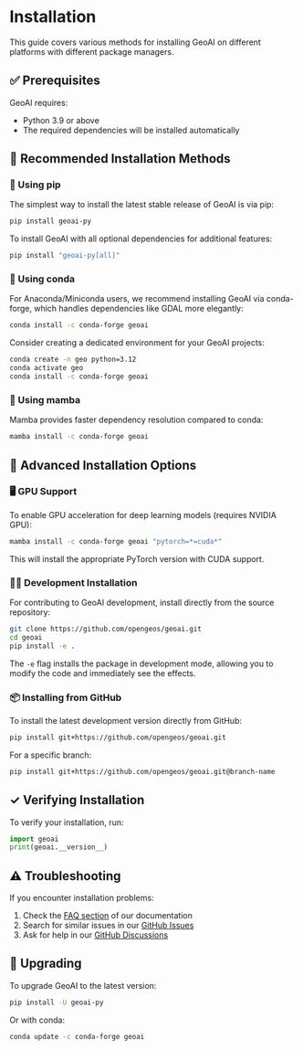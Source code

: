 # Installation

This guide covers various methods for installing GeoAI on different platforms with different package managers.

## ✅ Prerequisites

GeoAI requires:

-   Python 3.9 or above
-   The required dependencies will be installed automatically

## 🚀 Recommended Installation Methods

### 🐍 Using pip

The simplest way to install the latest stable release of GeoAI is via pip:

```bash
pip install geoai-py
```

To install GeoAI with all optional dependencies for additional features:

```bash
pip install "geoai-py[all]"
```

### 🐼 Using conda

For Anaconda/Miniconda users, we recommend installing GeoAI via conda-forge, which handles dependencies like GDAL more elegantly:

```bash
conda install -c conda-forge geoai
```

Consider creating a dedicated environment for your GeoAI projects:

```bash
conda create -n geo python=3.12
conda activate geo
conda install -c conda-forge geoai
```

### 🦡 Using mamba

Mamba provides faster dependency resolution compared to conda:

```bash
mamba install -c conda-forge geoai
```

## 🔧 Advanced Installation Options

### 🖥️ GPU Support

To enable GPU acceleration for deep learning models (requires NVIDIA GPU):

```bash
mamba install -c conda-forge geoai "pytorch=*=cuda*"
```

This will install the appropriate PyTorch version with CUDA support.

### 👩‍💻 Development Installation

For contributing to GeoAI development, install directly from the source repository:

```bash
git clone https://github.com/opengeos/geoai.git
cd geoai
pip install -e .
```

The `-e` flag installs the package in development mode, allowing you to modify the code and immediately see the effects.

### 📦 Installing from GitHub

To install the latest development version directly from GitHub:

```bash
pip install git+https://github.com/opengeos/geoai.git
```

For a specific branch:

```bash
pip install git+https://github.com/opengeos/geoai.git@branch-name
```

## ✓ Verifying Installation

To verify your installation, run:

```python
import geoai
print(geoai.__version__)
```

## ⚠️ Troubleshooting

If you encounter installation problems:

1. Check the [FAQ section](https://geoai.gishub.org/faq) of our documentation
2. Search for similar issues in our [GitHub Issues](https://github.com/opengeos/geoai/issues)
3. Ask for help in our [GitHub Discussions](https://github.com/opengeos/geoai/discussions)

## 🔄 Upgrading

To upgrade GeoAI to the latest version:

```bash
pip install -U geoai-py
```

Or with conda:

```bash
conda update -c conda-forge geoai
```
